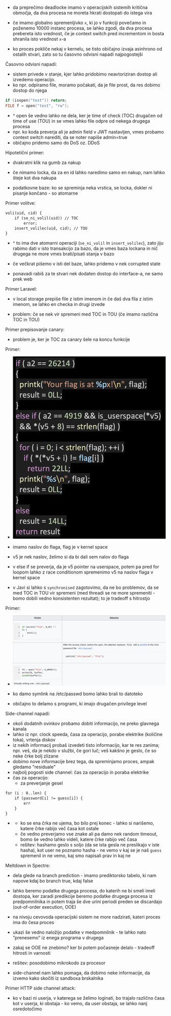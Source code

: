 
- da preprečimo deadlocke imamo v operacijskih sistemih kritična območja, da dva procesa ne moreta hkrati dostopati do istega vira
- če imamo globalno spremenljivko `x`, ki jo v funkciji povečamo in poženemo 10000 instanc procesa, se lahko zgodi, da dva procesa prebereta isto vrednost, če je context switch pred incrementom in bosta shranila isto vrednost `x`-a

- ko proces pokliče nekaj v kernelu, se tisto običajno izvaja asinhrono od ostalih stvari, zato so tu časovno odvisni napadi najpogostejši

Časovno odvisni napadi:
- sistem privede v stanje, kjer lahko pridobimo neavtoriziran dostop ali izvedemo operacijo.
- ko npr. odpiramo file, moramo počakati, da je file prost, da res dobimo dostop do njega

```c
if (isopen("test")) return;
FILE f = open("test", "rw");
```
- ^ open še vedno lahko ne dela, ker je time of check (TOC) drugačen od time of use (TOU) in se vmes lahko file odpre od nekega drugega procesa
- npr. ko koda preverja ali je admin field v JWT nastavljen, vmes probamo context switch narediti, da se noter napiše admin=true
- običajno pridemo samo do DoS oz. DDoS

Hipotetični primer:
- dvakratni klik na gumb za nakup
- če nimamo locka, da za en id lahko naredimo samo en nakup, nam lahko šteje kot dva nakupa

- podatkovne baze: ko se spreminja neka vrstica, se locka, dokler ni pisanje končano - so atomarne

Primer volitve:
```
voli(uid, cid) {
	if (se_ni_volil(uid)) // TOC
		error;
	insert_volilec(uid, cid); // TOU
}
```
- ^ to ima dve atomarni operaciji (`se_ni_volil` in `insert_volilec`), zato jiju rabimo dati v isto transakcijo za bazo, da je vmes baza lockana in nič drugega ne more vmes brati/pisati stanja v bazo

- če večkrat pišemo v isti del baze, lahko pridemo v nek corrupted state

- ponavadi rabiš za te stvari nek dodaten dostop do interface-a, ne samo prek web

Primer Laravel:
- v local storage prepiše file z istim imenom in če daš dva fila z istim imenom, se lahko en checka in drugi izvede

- problem: če se nek vir spremeni med TOC in TOU (če imamo različna TOC in TOU)

Primer prepisovanje canary:
- problem je, ker je TOC za canary šele na koncu funkcije

Primer:
- ![300](../../Images3/Pasted%20image%2020250417090437.png)
- imamo naslov do flaga, flag je v kernel space
- v5 je nek naslov, želimo si da bi dali sem nalov do flaga
- v else if se preverja, da je v5 pointer na userspace, potem pa pred for loopom lahko z race conditionom spremenimo v5 na naslov flaga v kernel space

- v Javi si lahko s `synchronised` zagotovimo, da ne bo problemov, da se med TOC in TOU vir spremeni (med threadi se ne more spremeniti - bomo dobili vedno konsistenten rezultat); to je tradeoff s hitrostjo

Primer:
- ![600](../../Images3/Pasted%20image%2020250417103631.png)
- ko damo symlink na /etc/passwd bomo lahko brali to datoteko

- običajno to delamo s programi, ki imajo drugačen privilege level

Side-channel napadi:
- okoli dodatnih ovinkov probamo dobiti informacijo, ne preko glavnega kanala
- lahko iz npr. clock speeda, časa za operacijo, porabe elektrike (količine toka), vrtenja diskov
- iz nekih informacij probaš izvedeti tisto informacijo, kar te res zanima; npr. veš, da je nekdo v službi, če gori luč; veš kakšno je geslo, če so neke črke bolj zlizane
- dobimo nove informacije brez tega, da spreminjamo proces, ampak gledamo "residuale"
- najbolj pogosti side channel: čas za operacijo in poraba elektrike
- čas za operacijo:
	- za preverjanje gesel
```
for (i : 0..len) {
	if (password[i] != guess[i]) {
		err
	}
}
```
- 
	- ko se ena črka ne ujema, bo bilo prej konec - lahko si narišemo, katere črke rabijo več časa kot ostale
	- če vedno preverjamo vse znake ali pa damo nek random timeout, bomo še vedno lahko videli, katere črke rabijo več časa
	- rešitev: hashamo geslo s soljo (da se ista gesla ne preslikajo v iste hasha), kot user ne poznamo hasha - ne vemo v kaj se je naš `guess` spremenil in ne vemo, kaj smo napisali prav in kaj ne

Meltdown in Spectre:
- dela glede na branch prediction - imamo prediktorsko tabelo, ki nam napove kdaj bo branch true, kdaj false
- lahko beremo podatke drugega procesa, do katerih ne bi smeli imeli dostopa, ker zaradi predikcije beremo podatke drugega procesa iz predpomnilnika in potem traja še dve urini periodi preden se discardajo (out-of-order execution, OOE)
- na nivoju cevovoda operacijski sistem ne more nadzirati, kateri proces ima do česa proces
- ukazi še vedno naložijo podatke v medpomnilnik - te lahko nato ”prenesemo” iz enega programa v drugega

- zakaj se OOE ne znebimo? ker bi potem počasneje delalo - tradeoff hitrosti in varnosti
- rešitev: posodobimo mikrokodo za procesor

- side-channel nam lahko pomaga, da dobimo neke informacije, da izvemo kako skočiti iz sandboxa brskalnika

Primer HTTP side channel attack:
- ko v bazi ni userja, v katerega se želimo loginati, bo trajalo različno časa kot v userja, ki obstaja - ko vemo, da user obstaja, se lahko nanj osredotočimo